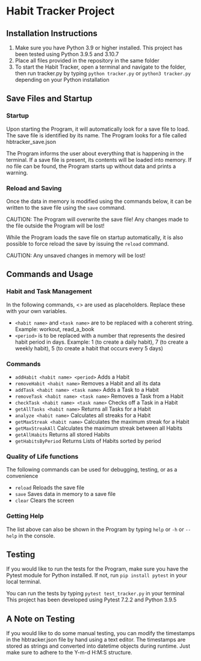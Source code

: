 # Habit Tracker Project

## Installation Instructions
1. Make sure you have Python 3.9 or higher installed. This project has been tested using Python 3.9.5 and 3.10.7
2. Place all files provided in the repository in the same folder
3. To start the Habit Tracker, open a terminal and navigate to the folder, then run tracker.py by typing `python tracker.py` or `python3 tracker.py` depending on your Python installation

## Save Files and Startup

### Startup
Upon starting the Program, it will automatically look for a save file to load.
The save file is identified by its name. The Program looks for a file called hbtracker_save.json

The Program informs the user about everything that is happening in the terminal.
If a save file is present, its contents will be loaded into memory. If no file can be found, the Program starts up without
data and prints a warning.

### Reload and Saving
Once the data in memory is modified using the commands below, it can be written to the save file using the `save` command.

CAUTION: The Program will overwrite the save file! Any changes made to the file outside the Program will be lost!

While the Program loads the save file on startup automatically, it is also possible to force reload the save by issuing the `reload` command.

CAUTION: Any unsaved changes in memory will be lost!

## Commands and Usage
### Habit and Task Management
In the following commands, <> are used as placeholders. Replace these with your own variables.
- `<habit name>` and `<task name>` are to be replaced with a coherent string. Example: workout, read_a_book
- `<period>` is to be replaced with a number that represents the desired habit period in days. Example: 1 (to create a daily habit), 7 (to create a weekly habit), 5 (to create a habit that occurs every 5 days)

### Commands

- `addHabit <habit name> <period>`            Adds a Habit
- `removeHabit <habit name>`         Removes a Habit and all its data
- `addTask <habit name> <task name>`             Adds a Task to a Habit
- `removeTask <habit name> <task name>`          Removes a Task from a Habit
- `checkTask <habit name> <task name>`           Checks off a Task in a Habit
- `getAllTasks <habit name>`         Returns all Tasks for a Habit
- `analyze <habit name>`             Calculates all streaks for a Habit
- `getMaxStreak <habit name>`        Calculates the maximum streak for a Habit
- `getMaxStreakAll`     Calculates the maximum streak between all Habits
- `getAllHabits`        Returns all stored Habits
- `getHabitsByPeriod`   Returns Lists of Habits sorted by period

### Quality of Life functions
The following commands can be used for debugging, testing, or as a convenience
- `reload`              Reloads the save file
- `save`                Saves data in memory to a save file
- `clear`               Clears the screen

### Getting Help
The list above can also be shown in the Program by typing `help` or `-h` or `--help` in the console.

## Testing
If you would like to run the tests for the Program, make sure you have the Pytest module for Python installed.
If not, run `pip install pytest` in your local terminal.

You can run the tests by typing `pytest test_tracker.py` in your terminal
This project has been developed using Pytest 7.2.2 and Python 3.9.5

## A Note on Testing
If you would like to do some manual testing, you can modify the timestamps in the hbtracker.json file by hand using a text editor. The timestamps are stored as 
strings and converted into datetime objects during runtime. Just make sure to adhere to the Y-m-d H:M:S structure.